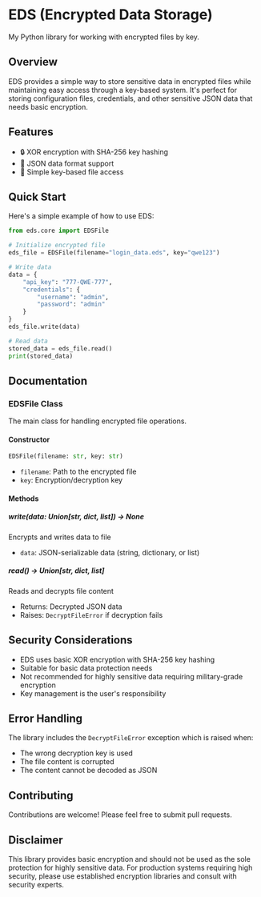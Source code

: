 # EDS (Encrypted Data Storage)

My Python library for working with encrypted files by key.

## Overview

EDS provides a simple way to store sensitive data in encrypted files while maintaining easy access through a key-based system. It's perfect for storing configuration files, credentials, and other sensitive JSON data that needs basic encryption.

## Features

- 🔒 XOR encryption with SHA-256 key hashing
- 📄 JSON data format support
- 🔑 Simple key-based file access

## Quick Start

Here's a simple example of how to use EDS:

```python
from eds.core import EDSFile

# Initialize encrypted file
eds_file = EDSFile(filename="login_data.eds", key="qwe123")

# Write data
data = {
    "api_key": "777-QWE-777",
    "credentials": {
        "username": "admin",
        "password": "admin"
    }
}
eds_file.write(data)

# Read data
stored_data = eds_file.read()
print(stored_data)
```

## Documentation

### EDSFile Class

The main class for handling encrypted file operations.

#### Constructor

```python
EDSFile(filename: str, key: str)
```

- `filename`: Path to the encrypted file
- `key`: Encryption/decryption key


#### Methods

##### write(data: Union[str, dict, list]) -> None

Encrypts and writes data to file

- `data`: JSON-serializable data (string, dictionary, or list)


##### read() -> Union[str, dict, list]

Reads and decrypts file content

- Returns: Decrypted JSON data
- Raises: `DecryptFileError` if decryption fails


## Security Considerations

- EDS uses basic XOR encryption with SHA-256 key hashing
- Suitable for basic data protection needs
- Not recommended for highly sensitive data requiring military-grade encryption
- Key management is the user's responsibility


## Error Handling

The library includes the `DecryptFileError` exception which is raised when:

- The wrong decryption key is used
- The file content is corrupted
- The content cannot be decoded as JSON

## Contributing

Contributions are welcome! Please feel free to submit pull requests.

## Disclaimer

This library provides basic encryption and should not be used as the sole protection for highly sensitive data. For production systems requiring high security, please use established encryption libraries and consult with security experts.
